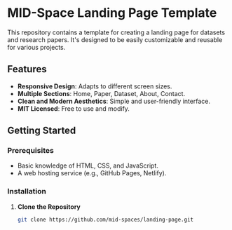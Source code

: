 # MID-Space Landing Page Template

This repository contains a template for creating a landing page for datasets and research papers. It's designed to be easily customizable and reusable for various projects.

## Features

- **Responsive Design**: Adapts to different screen sizes.
- **Multiple Sections**: Home, Paper, Dataset, About, Contact.
- **Clean and Modern Aesthetics**: Simple and user-friendly interface.
- **MIT Licensed**: Free to use and modify.

## Getting Started

### Prerequisites

- Basic knowledge of HTML, CSS, and JavaScript.
- A web hosting service (e.g., GitHub Pages, Netlify).

### Installation

1. **Clone the Repository**

   ```bash
   git clone https://github.com/mid-spaces/landing-page.git
